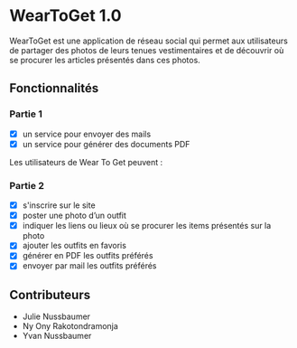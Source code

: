 # WearToGet 1.0

WearToGet est une application de réseau social qui permet aux utilisateurs de partager des photos de leurs tenues vestimentaires et de découvrir où se procurer les articles présentés dans ces photos.

## Fonctionnalités

### Partie 1

- [x] un service pour envoyer des mails
- [x] un service pour générer des documents PDF

Les utilisateurs de Wear To Get peuvent : 

### Partie 2

- [x] s'inscrire sur le site
- [x] poster une photo d’un outfit
- [x] indiquer les liens ou lieux où se procurer les items présentés sur la photo
- [x] ajouter les outfits en favoris
- [x] générer en PDF les outfits préférés
- [x] envoyer par mail les outfits préférés

## Contributeurs

- Julie Nussbaumer
- Ny Ony Rakotondramonja
- Yvan Nussbaumer
